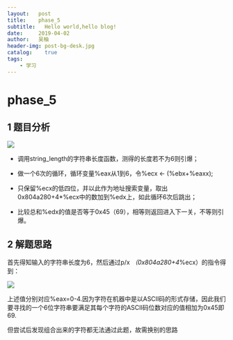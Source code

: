 ```yaml
---
layout:   post
title:    phase_5
subtitle:   Hello world,hello blog!
date:     2019-04-02
author:   吴柚
header-img: post-bg-desk.jpg
catalog:    true
tags:
    - 学习
---
```


# phase_5

## 1 题目分析

![](https://i.loli.net/2019/04/01/5ca226b27a689.png)

* 调用string_length的字符串长度函数，测得的长度若不为6则引爆；

* 做一个6次的循环，循环变量%eax从1到6，令%ecx <- (%ebx+%eaxx);

* 只保留%ecx的低四位，并以此作为地址搜索变量，取出0x804a280+4*%ecx中的数加到%edx上，如此循环6次后跳出；

* 比较总和%edx的值是否等于0x45（69），相等则返回进入下一关，不等则引爆。

## 2 解题思路

首先得知输入的字符串长度为6，然后通过p/x *（0x804a280+4*%ecx）的指令得到：

![](https://i.loli.net/2019/04/01/5ca22920f3fef.png)

上述值分别对应%eax=0-4.因为字符在机器中是以ASCII码的形式存储，因此我们要寻找的一个6位字符串要满足其每个字符的ASCII码位数对应的值相加为0x45即69.

但尝试后发现组合出来的字符都无法通过此题，故需换别的思路

